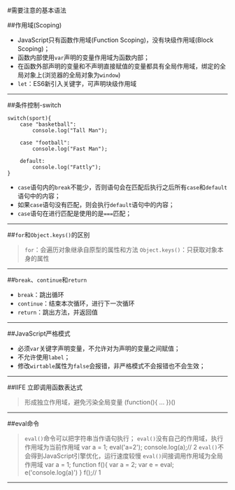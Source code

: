 #需要注意的基本语法

##作用域(Scoping)
+ JavaScript只有函数作用域(Function Scoping)，没有块级作用域(Block Scoping)；
+ 函数内部使用`var`声明的变量作用域为函数内部；
+ 在函数外部声明的变量和不声明直接赋值的变量都具有全局作用域，绑定的全局对象上(浏览器的全局对象为`window`)
+ `let`：ES6新引入关键字，可声明块级作用域

---
##条件控制-switch

	switch(sport){
		case "basketball":
			console.log("Tall Man");
			
		case "football":
			console.log("Fast Man");
			
		default:
			console.log("Fattly");
	}

+ `case`语句内的`break`不能少，否则语句会在匹配后执行之后所有`case`和`default`语句中的内容；
+ 如果`case`语句没有匹配，则会执行`default`语句中的内容；
+ `case`语句在进行匹配是使用的是`===`匹配；

---
##`for`和`Object.keys()`的区别
> `for`：会遍历对象继承自原型的属性和方法
> `Object.keys()`：只获取对象本身的属性

---
##`break`、`continue`和`return`
+ `break`：跳出循环
+ `continue`：结束本次循环，进行下一次循环
+ `return`：跳出方法，并返回值

---
##JavaScript严格模式
+ 必须`var`关键字声明变量，不允许对为声明的变量之间赋值；
+ 不允许使用`label`；
+ 修改`wirtable`属性为`false`会报错，非严格模式不会报错也不会生效；

---
##IIFE 立即调用函数表达式
> 形成独立作用域，避免污染全局变量
	(function(){
		...	
	})()
---
##eval命令
> `eval()`命令可以把字符串当作语句执行；
> `eval()`没有自己的作用域，执行作用域为当前作用域
	var a = 1;
	eval('a=2');
	console.log(a);// 2
> `eval()`不会得到JavaScript引擎优化，运行速度较慢
> `eval()`间接调用作用域为全局作用域
	var a = 1;
	function f(){
		var a = 2;
		var e = eval;
		e('console.log(a)')
	}
	f();// 1
---
##

